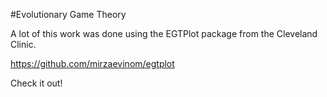 #Evolutionary Game Theory

A lot of this work was done using the EGTPlot package from the Cleveland Clinic. 

https://github.com/mirzaevinom/egtplot

Check it out! 
